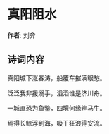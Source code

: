 # 真阳阻水

**作者**: 刘弇

## 诗词内容

真阳城下涨春涛，船覆车摧满眼愁。

泛泛我非援溺手，滔滔谁是济川舟。

一城直恐为鱼鳖，四境何缘辨马牛。

焉得长鲸浮到海，吸干狂浪得安流。

